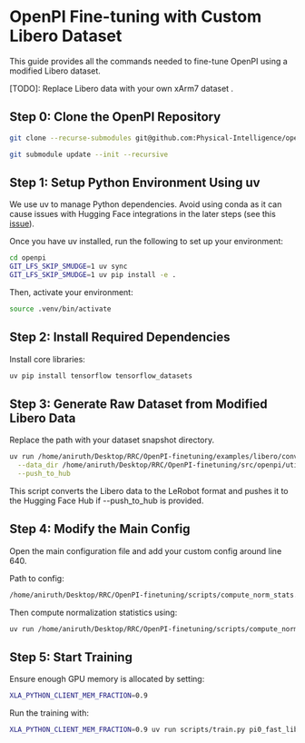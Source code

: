 # OpenPI Fine-tuning with Custom Libero Dataset

This guide provides all the commands needed to fine-tune OpenPI using a modified Libero dataset. 

[TODO]: Replace Libero data with your own xArm7 dataset . 

## Step 0: Clone the OpenPI Repository

```bash
git clone --recurse-submodules git@github.com:Physical-Intelligence/openpi.git

git submodule update --init --recursive
```

## Step 1: Setup Python Environment Using uv

We use uv to manage Python dependencies. Avoid using conda as it can cause issues with Hugging Face integrations in the later steps (see this [issue](https://github.com/huggingface/lerobot/issues/255)).

Once you have uv installed, run the following to set up your environment:

```bash
cd openpi
GIT_LFS_SKIP_SMUDGE=1 uv sync
GIT_LFS_SKIP_SMUDGE=1 uv pip install -e .
```

Then, activate your environment:

```bash
source .venv/bin/activate
```

## Step 2: Install Required Dependencies

Install core libraries:

```bash
uv pip install tensorflow tensorflow_datasets
```

## Step 3: Generate Raw Dataset from Modified Libero Data

Replace the path with your dataset snapshot directory.

```bash
uv run /home/aniruth/Desktop/RRC/OpenPI-finetuning/examples/libero/convert_libero_data_to_lerobot.py \
  --data_dir /home/aniruth/Desktop/RRC/OpenPI-finetuning/src/openpi/utils/my_libero_data/datasets--openvla--modified_libero_rlds/snapshots/6ce6aaaaabdbe590b1eef5cd29c0d33f14a08551/ \
  --push_to_hub
```

This script converts the Libero data to the LeRobot format and pushes it to the Hugging Face Hub if --push_to_hub is provided.

## Step 4: Modify the Main Config

Open the main configuration file and add your custom config around line 640.

Path to config:
```bash
/home/aniruth/Desktop/RRC/OpenPI-finetuning/scripts/compute_norm_stats.py
```

Then compute normalization statistics using:
```bash
uv run /home/aniruth/Desktop/RRC/OpenPI-finetuning/scripts/compute_norm_stats.py --config-name pi0_fast_libero_low_mem_finetune_mine
```

## Step 5: Start Training

Ensure enough GPU memory is allocated by setting:
```bash
XLA_PYTHON_CLIENT_MEM_FRACTION=0.9
```

Run the training with:
```bash
XLA_PYTHON_CLIENT_MEM_FRACTION=0.9 uv run scripts/train.py pi0_fast_libero_low_mem_finetune_mine
```
